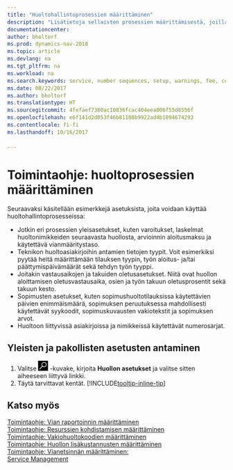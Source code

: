 ```yaml
---
title: "Huoltohallintoprosessien määrittäminen"
description: "Lisätietoja sellaisten prosessien määrittämisestä, joilla voidaan varmistaa asiakkaiden tyytyväisyys asiakaspalveluun."
documentationcenter: 
author: bholtorf
ms.prod: dynamics-nav-2018
ms.topic: article
ms.devlang: na
ms.tgt_pltfrm: na
ms.workload: na
ms.search.keywords: service, number sequences, setup, warnings, fee, contracts, warranties
ms.date: 08/22/2017
ms.author: bholtorf
ms.translationtype: HT
ms.sourcegitcommit: 4fefaef7380ac10836fcac404eea006f55d8556f
ms.openlocfilehash: e6f141d2d053f46b81108b9922ad4b1094674293
ms.contentlocale: fi-fi
ms.lasthandoff: 10/16/2017

---
```

# <a name="how-to-configure-service-processes"></a>Toimintaohje: huoltoprosessien määrittäminen
Seuraavaksi käsitellään esimerkkejä asetuksista, joita voidaan käyttää huoltohallintoprosesseissa:  
  
* Jotkin eri prosessien yleisasetukset, kuten varoitukset, laskelmat huoltonimikkeiden seuraavasta huollosta, arvioinnin aloitusmaksu ja käytettävä vianmääritystaso.  
* Teknikon huoltoasiakirjoihin antamien tietojen tyypit. Voit esimerkiksi pyytää heitä määrittämään tilauksen tyypin, työn aloitus- ja/tai päättymispäivämäärät sekä tehdyn työn tyyppi.  
* Joitakin vastausaikojen ja takuiden oletusasetukset. Niitä ovat huollon aloittamisen oletusvastausaika, osien ja työn takuun oletusprosentit sekä takuun kesto.  
* Sopimusten asetukset, kuten sopimushuoltotilauksissa käytettävien päivien enimmäismäärä, sopimuksen peruutuksessa mahdollisesti käytettävät syykoodit, sopimuskuvausten vakiotekstit ja sopimuksen arvot.  
* Huoltoon liittyvissä asiakirjoissa ja nimikkeissä käytettävät numerosarjat.  

## <a name="to-enter-general-and-mandatory-settings"></a>Yleisten ja pakollisten asetusten antaminen
1. Valitse ![Etsi sivu tai raportti](media/ui-search/search_small.png "Etsi sivu tai raportti -kuvake") -kuvake, kirjoita **Huollon asetukset** ja valitse sitten aiheeseen liittyvä linkki.
2. Täytä tarvittavat kentät. [!INCLUDE[tooltip-inline-tip](includes/tooltip-inline-tip_md.md)]  

## <a name="see-also"></a>Katso myös  
[Toimintaohje: Vian raportoinnin määrittäminen](service-how-setup-fault-reporting.md)  
[Toimintaohje: Resurssien kohdistamisen määrittäminen](service-how-setup-resource-allocation.md)  
[Toimintaohje: Vakiohuoltokoodien määrittäminen](service-how-setup-service-coding.md)  
[Toimintaohje: Huollon lisäkustannusten määrittäminen](service-how-setup-service-costs-pricing.md)  
[Toimintaohje: Vianetsinnän määrittäminen:](service-how-setup-troubleshooting.md)  
[Service Management](service-service.md)  

